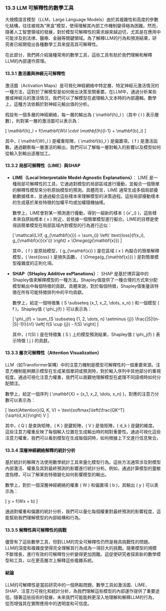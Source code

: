 ### **13.3 LLM 可解釋性的數學工具**

大規模語言模型（LLM，Large Language Models）由於其複雜性和高度的參數化結構，往往被視為“黑盒”模型，使得理解其內部工作機制變得極為困難。然而，隨著人工智慧領域的發展，對於模型可解釋性的需求越來越迫切，尤其是在應用中可能涉及到法律、醫療、金融等關鍵領域。為了解釋LLM的行為和預測結果，研究者已經開發出各種數學工具來提高其可解釋性。

在此部分，我們將介紹幾種常用的數學工具，這些工具有助於我們理解和解釋LLM的內部運作原理。

#### **13.3.1 激活圖與神經元可解釋性**

激活圖（Activation Maps）是可視化神經網絡中特定層、特定神經元激活情況的一種方法，這對於了解模型是如何做出決策至關重要。在LLM中，通過分析某些層或神經元的激活情況，我們可以了解模型在處理輸入文本時的內部邏輯。數學上，這種方法依賴於對神經元輸出值的分析。

假設有一個多層的神經網絡，每一層的輸出為 \( \mathbf{h}_l \)（其中 \( l \) 表示層數），則對某一層的激活圖可以表示為：

\[
\mathbf{h}_l = f(\mathbf{W}_l \cdot \mathbf{h}_{l-1} + \mathbf{b}_l)
\]

其中，\( \mathbf{W}_l \) 是權重矩陣，\( \mathbf{b}_l \) 是偏置項，\( f \) 是激活函數。通過觀察每一層激活的輸出，我們可以了解每一層對輸入的影響以及模型如何從輸入到輸出逐層加工。

#### **13.3.2 局部可解釋性（LIME）與SHAP**

- **LIME（Local Interpretable Model-Agnostic Explanations）**：
  LIME 是一種局部可解釋性的工具，它通過對模型的局部區域進行擾動，並擬合一個簡單的解釋性模型來分析原始模型的預測。具體而言，LIME 通常生成多個局部擾動數據樣本，並通過擬合這些樣本來理解模型的決策過程。這些局部擾動樣本的生成基於某些特徵的加權平均或加權隨機抽樣。

  數學上，LIME會對某一預測進行擾動，得到一組新的樣本 \( \{x'_i\} \)，這些樣本來自原始樣本 \( x \) 附近，並依據一個簡單模型進行擬合。LIME的目標是使得該簡單模型在局部區域內對模型的行為進行近似：

  \[
  \mathcal{L}(f, g_{\mathbf{x}}) = \sum_{i} \left( \text{loss}(f(x_i), g_{\mathbf{x}}(x'_i)) \right) + \Omega(g_{\mathbf{x}})
  \]

  其中，\( f \) 是原始模型，\( g_{\mathbf{x}} \) 是在區域 \( x \) 內擬合的簡單解釋模型，\( \text{loss} \) 是損失函數， \( \Omega(g_{\mathbf{x}}) \) 是對簡單模型複雜度的正則化項。

- **SHAP（SHapley Additive exPlanations）**：
  SHAP 是基於博弈論中的Shapley值來解釋模型的一種方法。Shapley值提供了一種合理的方式來分配模型輸出中每個特徵的貢獻。具體來說，對於每個特徵，Shapley值衡量該特徵在所有可能特徵排列中的平均貢獻。

  數學上，給定一個特徵集 \( S \subseteq \{x_1, x_2, \dots, x_n\} \) 和一個模型 \( f \)，Shapley值 \( \phi_j(f) \) 可以表示為：

  \[
  \phi_j(f) = \sum_{S \subseteq \{1, 2, \dots, n\} \setminus \{j\}} \frac{|S|!(n-|S|-1)!}{n!} \left[ f(S \cup \{j\}) - f(S) \right]
  \]

  其中，\( f(S) \) 是在特徵集 \( S \) 上的模型預測結果，Shapley值 \( \phi_j(f) \) 表示特徵 \( j \) 的貢獻。

#### **13.3.3 層次可解釋性（Attention Visualization）**

LLM（如Transformer架構）中的注意力機制是模型可解釋性的一個重要來源。注意力機制能夠顯示模型在生成某個單詞或預測時，對於輸入序列中其他部分的重視程度。通過可視化注意力權重，我們可以直觀地理解模型在處理不同語境時如何分配關注。

數學上，給定一個序列 \( \mathbf{X} = \{x_1, x_2, \dots, x_n\} \)，對應的注意力分數可以表示為：

\[
\text{Attention}(Q, K, V) = \text{softmax}\left(\frac{QK^T}{\sqrt{d_k}}\right) V
\]

其中，\( Q \) 是查詢矩陣，\( K \) 是鍵矩陣，\( V \) 是值矩陣，\( d_k \) 是鍵的維度。這些注意力權重反映了每個輸入位置在生成輸出時的相對重要性。通過可視化這些注意力權重，我們可以看到模型在生成每個詞時，如何根據上下文進行信息聚合。

#### **13.3.4 深層神經網絡解釋的統計分析**

基於統計的解釋方法使用數學統計工具來量化模型行為。這些方法通常涉及對模型內部激活、權重及其對最終預測的影響進行統計分析。例如，通過計算模型的靈敏度指標，可以了解某些特徵變化如何影響模型的輸出。

數學上，對於一個深層神經網絡的權重 \( W \) 和偏置項 \( b \)，其輸出 \( y \) 可以表示為：

\[
y = f(Wx + b)
\]

通過對權重和偏置的統計分析，我們可以量化每個權重對最終預測的影響程度，這能幫助我們理解模型的內部結構和行為。

#### **13.3.5 解釋性與可解釋性的挑戰**

儘管有了這些數學工具，但對LLM的完全可解釋性仍然是極具挑戰性的問題。LLM的深度和複雜度使得完全理解其行為成為一項巨大的挑戰。隨著模型的規模不斷增長，進行有效的可解釋性分析變得更加困難。這促使研究者探索新的數學模型和工具，以在更高層次上解釋這些複雜系統。

#### **結論**

LLM的可解釋性是當前研究中的一個熱點問題，數學工具如激活圖、LIME、SHAP、注意力可視化和統計分析，為我們理解這些模型的內部運作提供了重要途徑。隨著這些技術的發展，未來我們可能能夠更深入地理解和解釋LLM的行為，從而增強其在實際應用中的透明度和可信度。